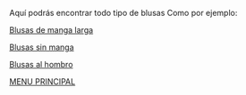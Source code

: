 Aquí podrás encontrar todo tipo de blusas
Como por ejemplo:

[Blusas de manga larga](./blusas2.md)


[Blusas sin manga ](./blusassinmanga.md)


[Blusas al hombro ](./blusashombro.md)

[MENU PRINCIPAL](./bazarcarmona.github.io)
